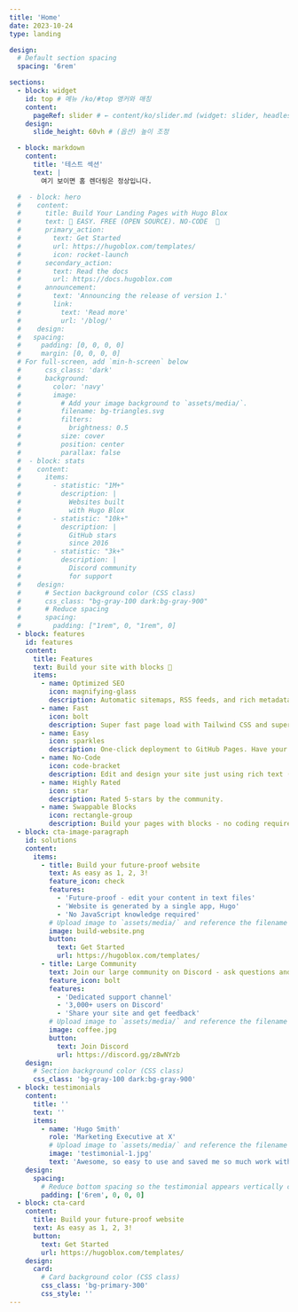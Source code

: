 ```yaml
---
title: 'Home'
date: 2023-10-24
type: landing

design:
  # Default section spacing
  spacing: '6rem'

sections:
  - block: widget
    id: top # 메뉴 /ko/#top 앵커와 매칭
    content:
      pageRef: slider # ← content/ko/slider.md (widget: slider, headless: true)
    design:
      slide_height: 60vh # (옵션) 높이 조정

  - block: markdown
    content:
      title: '테스트 섹션'
      text: |
        여기 보이면 홈 렌더링은 정상입니다.

  #  - block: hero
  #    content:
  #      title: Build Your Landing Pages with Hugo Blox
  #      text: 🧱 EASY. FREE (OPEN SOURCE). NO-CODE  🧱
  #      primary_action:
  #        text: Get Started
  #        url: https://hugoblox.com/templates/
  #        icon: rocket-launch
  #      secondary_action:
  #        text: Read the docs
  #        url: https://docs.hugoblox.com
  #      announcement:
  #        text: 'Announcing the release of version 1.'
  #        link:
  #          text: 'Read more'
  #          url: '/blog/'
  #    design:
  #   spacing:
  #     padding: [0, 0, 0, 0]
  #     margin: [0, 0, 0, 0]
  # For full-screen, add `min-h-screen` below
  #      css_class: 'dark'
  #      background:
  #        color: 'navy'
  #        image:
  #          # Add your image background to `assets/media/`.
  #          filename: bg-triangles.svg
  #          filters:
  #            brightness: 0.5
  #          size: cover
  #          position: center
  #          parallax: false
  #  - block: stats
  #    content:
  #      items:
  #        - statistic: "1M+"
  #          description: |
  #            Websites built
  #            with Hugo Blox
  #        - statistic: "10k+"
  #          description: |
  #            GitHub stars
  #            since 2016
  #        - statistic: "3k+"
  #          description: |
  #            Discord community
  #            for support
  #    design:
  #      # Section background color (CSS class)
  #      css_class: "bg-gray-100 dark:bg-gray-900"
  #      # Reduce spacing
  #      spacing:
  #        padding: ["1rem", 0, "1rem", 0]
  - block: features
    id: features
    content:
      title: Features
      text: Build your site with blocks 🧱
      items:
        - name: Optimized SEO
          icon: magnifying-glass
          description: Automatic sitemaps, RSS feeds, and rich metadata take the pain out of SEO and syndication.
        - name: Fast
          icon: bolt
          description: Super fast page load with Tailwind CSS and super fast site building with Hugo.
        - name: Easy
          icon: sparkles
          description: One-click deployment to GitHub Pages. Have your new website live within 5 minutes!
        - name: No-Code
          icon: code-bracket
          description: Edit and design your site just using rich text (Markdown) and configurable YAML parameters.
        - name: Highly Rated
          icon: star
          description: Rated 5-stars by the community.
        - name: Swappable Blocks
          icon: rectangle-group
          description: Build your pages with blocks - no coding required!
  - block: cta-image-paragraph
    id: solutions
    content:
      items:
        - title: Build your future-proof website
          text: As easy as 1, 2, 3!
          feature_icon: check
          features:
            - 'Future-proof - edit your content in text files'
            - 'Website is generated by a single app, Hugo'
            - 'No JavaScript knowledge required'
          # Upload image to `assets/media/` and reference the filename here
          image: build-website.png
          button:
            text: Get Started
            url: https://hugoblox.com/templates/
        - title: Large Community
          text: Join our large community on Discord - ask questions and get live responses
          feature_icon: bolt
          features:
            - 'Dedicated support channel'
            - '3,000+ users on Discord'
            - 'Share your site and get feedback'
          # Upload image to `assets/media/` and reference the filename here
          image: coffee.jpg
          button:
            text: Join Discord
            url: https://discord.gg/z8wNYzb
    design:
      # Section background color (CSS class)
      css_class: 'bg-gray-100 dark:bg-gray-900'
  - block: testimonials
    content:
      title: ''
      text: ''
      items:
        - name: 'Hugo Smith'
          role: 'Marketing Executive at X'
          # Upload image to `assets/media/` and reference the filename here
          image: 'testimonial-1.jpg'
          text: 'Awesome, so easy to use and saved me so much work with the swappable pre-designed sections!'
    design:
      spacing:
        # Reduce bottom spacing so the testimonial appears vertically centered between sections
        padding: ['6rem', 0, 0, 0]
  - block: cta-card
    content:
      title: Build your future-proof website
      text: As easy as 1, 2, 3!
      button:
        text: Get Started
        url: https://hugoblox.com/templates/
    design:
      card:
        # Card background color (CSS class)
        css_class: 'bg-primary-300'
        css_style: ''
---
```


